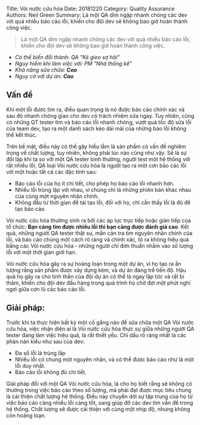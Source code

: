 Title: Vòi nước cứu hỏa
Date: 20181220
Category: Quality Assurance
Authors: Neil Green
Summary: Là một QA dìm ngập nhanh chóng các dev với quá nhiều báo cáo lỗi, khiến cho đội dev sẽ không bao giờ hoàn thành công việc. 

> Là một QA dìm ngập nhanh chóng các dev với quá nhiều báo cáo lỗi, khiến cho đội dev sẽ không bao giờ hoàn thành công việc. 

* _Có thể biến đổi thành: QA "Kẻ gieo sợ hãi"_
* _Nguy hiểm khi làm việc với: PM "Nhà thống kê"_
* _Khả năng sửa chữa: **Cao**_
* _Nguy cơ với dự án: **Cao**_

## Vấn đề
Khi một lỗi được tìm ra, điều quan trọng là nó được báo cáo chính xác và sau đó nhanh chóng giao cho dev có trách nhiệm sửa ngay. Tuy nhiên, cũng có những QT tester tìm và báo cáo lỗi nhanh chóng, vượt quá tốc độ sửa lỗi của team dev, tạo ra một danh sách kéo dài mãi của những báo lỗi không thể kết thúc.

Trên bề mặt, điều này có thể gây hiểu lầm là sản phẩm có vấn đề nghiêm trọng về chất lượng, tuy nhiên, không phải lúc nào cũng như vậy. Sẽ là sự đối lập khi ta so với một QA tester bình thường, người test một hệ thống với rất nhiều lỗi, QA loại Vòi nước cứu hỏa là người tạo ra một cơn bão các lỗi với một hoặc tất cả các đặc tính sau:

* Báo cáo lỗi của họ ít chi tiết, cho phép họ báo cáo lỗi nhanh hơn.
* Nhiều lỗi trùng lặp với nhau, vì chúng chỉ là những phiên bản khác nhau của cùng một nguyên nhân chính.
* Không đầu tư thời gian để tái tạo lỗi, đối với họ, chỉ cần thấy lỗi là đủ để tạo báo cáo.

Vòi nước cứu hỏa thường sinh ra bởi các áp lực trực tiếp hoặc gián tiếp của tổ chức: **Bạn càng tìm được nhiều lỗi thì bạn càng được đánh giá cao**. Kết quả, những người QA tester thật sự, mẫn cán tra tìm nguyên nhân chính của lỗi, và báo cáo chúng một cách rõ ràng và chính xác, tỏ ra không hiệu quả bằng các Vòi nước cứu hỏa - những người chỉ đơn thuần nhằm vào số lượng lỗi với một thời gian giới hạn.

Vòi nước cứu hỏa gây ra sự hoảng loạn trong một dự án, vì họ tạo ra ấn tượng rằng sản phẩm được xây dựng kém, và dự án đang trễ tiến độ. Hậu quả họ gây ra cho tinh thần của đội dự án có thể là ngay lập tức và rất bi thảm, khiến cho đội dev đầu hàng trong quá trình họ chờ đợi một phút nghỉ ngơi giữa cơn lũ các báo cáo lỗi.

## Giải pháp:
Trước khi ta thực hiện bất kỳ một cố gắng nào để sửa chữa một QA Vòi nước cứu hỏa, việc nhận diện ai là Vòi nước cứu hỏa thực sự giữa những người QA tester đang làm việc hiệu quả, là rất thiết yếu. Chỉ dấu rõ ràng nhất là các phàn nàn kiểu như sau của dev:

* Đa số lỗi là trùng lắp
* Nhiều lỗi có chung một nguyên nhân, và có thể được báo cáo như là một lỗi duy nhất.
* Báo cáo lỗi không đủ chi tiết.

Giải pháp đối với một QA Vòi nước cứu hỏa, là cho họ biết rằng sẽ không có thưởng trong việc báo cáo theo số lượng, mà phải đạt được mục tiêu chung là cải thiện chất lượng hệ thống. Điều này chuyển dời sự tập trung của họ từ việc báo cáo càng nhiều lỗi càng tốt, sang giúp đỡ các dev tìm vấn đề trong hệ thống. Chất lượng sẽ được cải thiện với cùng một nhịp độ, nhưng không còn hoảng loạn.
